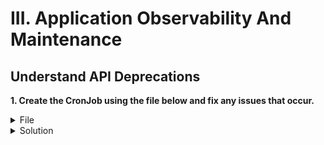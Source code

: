 # III.	Application Observability And Maintenance

## Understand API Deprecations

**1. Create the CronJob using the file below and fix any issues that occur.**

<details><summary>File</summary>

<p>

busycronjob.yaml

```YAML
apiVersion: batch/v1beta1
kind: CronJob
metadata:
  name: busycronjob
spec:
  jobTemplate:
    metadata:
      name: busycronjob
    spec:
      template:
        spec:
          containers:
          - image: busybox
            name: busycronjob
            command: ["sh", "-c", "echo I do my job...; sleep 10; echo Done!"]
            resources: {}
          restartPolicy: Never
  schedule: '*/1 * * * *'
```

</p>
</details>

<details><summary>Solution</summary>

<p>

```bash
kubectl apply -f busycronjob.yaml #should not work
kubectl explain cronjob
```

```YAML
apiVersion: batch/v1 #change 
kind: CronJob
metadata:
  name: busycronjob
spec:
  jobTemplate:
    metadata:
      name: busycronjob
    spec:
      template:
        spec:
          containers:
          - image: busybox
            name: busycronjob
            command: ["sh", "-c", "echo I do my job...; sleep 10; echo Done!"]
            resources: {}
          restartPolicy: Never
  schedule: '*/1 * * * *'
```

</p>
</details>
